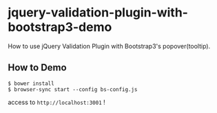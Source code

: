 # jquery-validation-plugin-with-bootstrap3-demo
How to use jQuery Validation Plugin with Bootstrap3's popover(tooltip).

## How to Demo

```
$ bower install
$ browser-sync start --config bs-config.js
```

access to `http://localhost:3001` !
